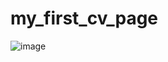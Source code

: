 # my_first_cv_page

![image](https://github.com/fatihgonulkirmaz/my_first_cv_page/assets/131726887/db71b151-8f53-489d-892c-40ac5e5a81d8)

